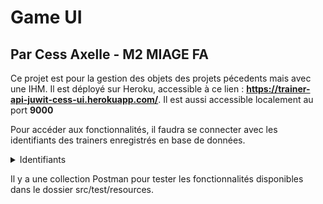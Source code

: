 # Game UI
## Par Cess Axelle - M2 MIAGE FA

Ce projet est pour la gestion des objets des projets pécedents mais avec une IHM.
Il est déployé sur Heroku, accessible à ce lien : **https://trainer-api-juwit-cess-ui.herokuapp.com/**.
Il est aussi accessible localement au port **9000**

Pour accéder aux fonctionnalités, il faudra se connecter avec les identifiants des trainers enregistrés en base de données.
<details>
  <summary>Identifiants</summary>
  
  Ash
  ```javascript
  userName = Ash
  password = ash_password
  ```
  
  Misty
  ```javascript
  userName = Misty
  password = misty_password
  ```
  
</details>

Il y a une collection Postman pour tester les fonctionnalités disponibles dans le dossier src/test/resources.
